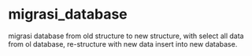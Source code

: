 # migrasi_database
migrasi database from old structure to new structure, with select all data from ol database, re-structure with new data insert into new database.
